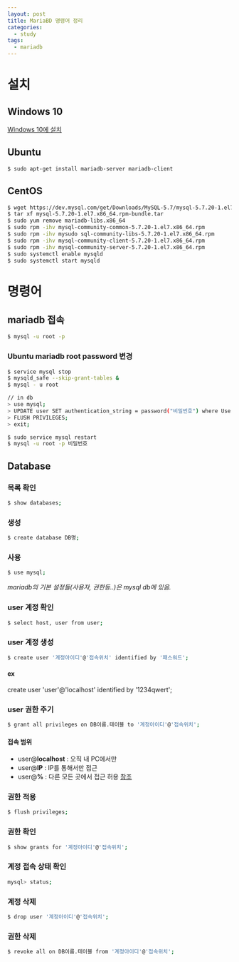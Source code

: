 ```yaml
---
layout: post
title: MariaBD 명령어 정리
categories:
  - study
tags:
  - mariadb
---
```


# 설치
## Windows 10
[Windows 10에 설치](https://offbyone.tistory.com/199)

## Ubuntu
```bash
$ sudo apt-get install mariadb-server mariadb-client
```
## CentOS
```bash
$ wget https://dev.mysql.com/get/Downloads/MySQL-5.7/mysql-5.7.20-1.el7.x86_64.rpm-bundle.tar
$ tar xf mysql-5.7.20-1.el7.x86_64.rpm-bundle.tar
$ sudo yum remove mariadb-libs.x86_64
$ sudo rpm -ihv mysql-community-common-5.7.20-1.el7.x86_64.rpm
$ sudo rpm -ihv mysudo sql-community-libs-5.7.20-1.el7.x86_64.rpm
$ sudo rpm -ihv mysql-community-client-5.7.20-1.el7.x86_64.rpm
$ sudo rpm -ihv mysql-community-server-5.7.20-1.el7.x86_64.rpm
$ sudo systemctl enable mysqld
$ sudo systemctl start mysqld
```

# 명령어

## mariadb 접속
```bash
$ mysql -u root -p
```
### Ubuntu mariadb root password 변경
```bash
$ service mysql stop
$ mysqld_safe --skip-grant-tables &
$ mysql - u root

// in db
> use mysql;
> UPDATE user SET authentication_string = password("비밀번호") where User='root';
> FLUSH PRIVILEGES;
> exit;

$ sudo service mysql restart
$ mysql -u root -p 비밀번호
```

## Database
### 목록 확인
```bash
$ show databases;
```
### 생성
```bash
$ create database DB명;
```
### 사용
```bash
$ use mysql;
```
_mariadb의 기본 설정들(사용자, 권한등..)은 mysql db에 있음._
### user 계정 확인
```bash
$ select host, user from user;
```
### user 계정 생성
```bash
$ create user '계정아이디'@'접속위치' identified by '패스워드';
```
#### ex
create user 'user'@'localhost' identified by '1234qwert';

### user 권한 주기
```bash
$ grant all privileges on DB이름.테이블 to '계정아이디'@'접속위치';
```
#### 접속 범위
- user@**localhost** : 오직 내 PC에서만
- user@**IP** : IP를 통해서만 접근
- user@**%** : 다른 모든 곳에서 접근 허용
[참조](https://m.blog.naver.com/PostView.nhn?blogId=imf4&logNo=220758805624&proxyReferer=https:%2F%2Fwww.google.com%2F)

### 권한 적용
```bash
$ flush privileges;
```

### 권한 확인
```bash
$ show grants for '계정아이디'@'접속위치';
```

### 계정 접속 상태 확인
```bash
mysql> status;
```

### 계정 삭제
```bash
$ drop user '계정아이디'@'접속위치';
```

### 권한 삭제
```bash
$ revoke all on DB이름.테이블 from '계정아이디'@'접속위치';
```

